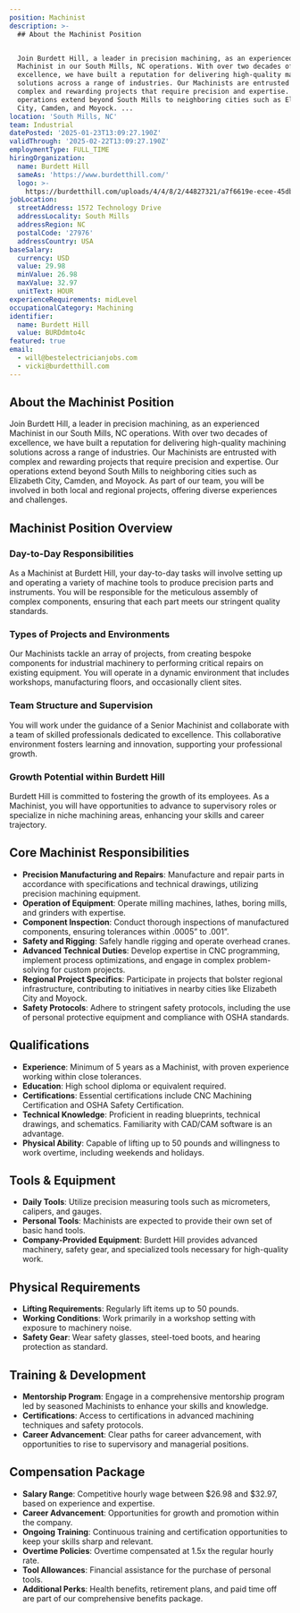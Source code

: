 ```yaml
---
position: Machinist
description: >-
  ## About the Machinist Position


  Join Burdett Hill, a leader in precision machining, as an experienced
  Machinist in our South Mills, NC operations. With over two decades of
  excellence, we have built a reputation for delivering high-quality machining
  solutions across a range of industries. Our Machinists are entrusted with
  complex and rewarding projects that require precision and expertise. Our
  operations extend beyond South Mills to neighboring cities such as Elizabeth
  City, Camden, and Moyock. ...
location: 'South Mills, NC'
team: Industrial
datePosted: '2025-01-23T13:09:27.190Z'
validThrough: '2025-02-22T13:09:27.190Z'
employmentType: FULL_TIME
hiringOrganization:
  name: Burdett Hill
  sameAs: 'https://www.burdetthill.com/'
  logo: >-
    https://burdetthill.com/uploads/4/4/8/2/44827321/a7f6619e-ecee-45db-ac13-7b1bffe6602c-4-5005-c.jpeg
jobLocation:
  streetAddress: 1572 Technology Drive
  addressLocality: South Mills
  addressRegion: NC
  postalCode: '27976'
  addressCountry: USA
baseSalary:
  currency: USD
  value: 29.98
  minValue: 26.98
  maxValue: 32.97
  unitText: HOUR
experienceRequirements: midLevel
occupationalCategory: Machining
identifier:
  name: Burdett Hill
  value: BURDdmto4c
featured: true
email:
  - will@bestelectricianjobs.com
  - vicki@burdetthill.com
---
```




## About the Machinist Position

Join Burdett Hill, a leader in precision machining, as an experienced Machinist in our South Mills, NC operations. With over two decades of excellence, we have built a reputation for delivering high-quality machining solutions across a range of industries. Our Machinists are entrusted with complex and rewarding projects that require precision and expertise. Our operations extend beyond South Mills to neighboring cities such as Elizabeth City, Camden, and Moyock. As part of our team, you will be involved in both local and regional projects, offering diverse experiences and challenges.

## Machinist Position Overview

### Day-to-Day Responsibilities

As a Machinist at Burdett Hill, your day-to-day tasks will involve setting up and operating a variety of machine tools to produce precision parts and instruments. You will be responsible for the meticulous assembly of complex components, ensuring that each part meets our stringent quality standards.

### Types of Projects and Environments

Our Machinists tackle an array of projects, from creating bespoke components for industrial machinery to performing critical repairs on existing equipment. You will operate in a dynamic environment that includes workshops, manufacturing floors, and occasionally client sites.

### Team Structure and Supervision

You will work under the guidance of a Senior Machinist and collaborate with a team of skilled professionals dedicated to excellence. This collaborative environment fosters learning and innovation, supporting your professional growth.

### Growth Potential within Burdett Hill

Burdett Hill is committed to fostering the growth of its employees. As a Machinist, you will have opportunities to advance to supervisory roles or specialize in niche machining areas, enhancing your skills and career trajectory.

## Core Machinist Responsibilities

- **Precision Manufacturing and Repairs**: Manufacture and repair parts in accordance with specifications and technical drawings, utilizing precision machining equipment.
- **Operation of Equipment**: Operate milling machines, lathes, boring mills, and grinders with expertise.
- **Component Inspection**: Conduct thorough inspections of manufactured components, ensuring tolerances within .0005” to .001”.
- **Safety and Rigging**: Safely handle rigging and operate overhead cranes.
- **Advanced Technical Duties**: Develop expertise in CNC programming, implement process optimizations, and engage in complex problem-solving for custom projects.
- **Regional Project Specifics**: Participate in projects that bolster regional infrastructure, contributing to initiatives in nearby cities like Elizabeth City and Moyock.
- **Safety Protocols**: Adhere to stringent safety protocols, including the use of personal protective equipment and compliance with OSHA standards.

## Qualifications

- **Experience**: Minimum of 5 years as a Machinist, with proven experience working within close tolerances.
- **Education**: High school diploma or equivalent required.
- **Certifications**: Essential certifications include CNC Machining Certification and OSHA Safety Certification.
- **Technical Knowledge**: Proficient in reading blueprints, technical drawings, and schematics. Familiarity with CAD/CAM software is an advantage.
- **Physical Ability**: Capable of lifting up to 50 pounds and willingness to work overtime, including weekends and holidays.

## Tools & Equipment

- **Daily Tools**: Utilize precision measuring tools such as micrometers, calipers, and gauges.
- **Personal Tools**: Machinists are expected to provide their own set of basic hand tools.
- **Company-Provided Equipment**: Burdett Hill provides advanced machinery, safety gear, and specialized tools necessary for high-quality work.

## Physical Requirements

- **Lifting Requirements**: Regularly lift items up to 50 pounds.
- **Working Conditions**: Work primarily in a workshop setting with exposure to machinery noise.
- **Safety Gear**: Wear safety glasses, steel-toed boots, and hearing protection as standard.

## Training & Development

- **Mentorship Program**: Engage in a comprehensive mentorship program led by seasoned Machinists to enhance your skills and knowledge.
- **Certifications**: Access to certifications in advanced machining techniques and safety protocols.
- **Career Advancement**: Clear paths for career advancement, with opportunities to rise to supervisory and managerial positions.

## Compensation Package

- **Salary Range**: Competitive hourly wage between $26.98 and $32.97, based on experience and expertise.
- **Career Advancement**: Opportunities for growth and promotion within the company.
- **Ongoing Training**: Continuous training and certification opportunities to keep your skills sharp and relevant.
- **Overtime Policies**: Overtime compensated at 1.5x the regular hourly rate.
- **Tool Allowances**: Financial assistance for the purchase of personal tools.
- **Additional Perks**: Health benefits, retirement plans, and paid time off are part of our comprehensive benefits package.